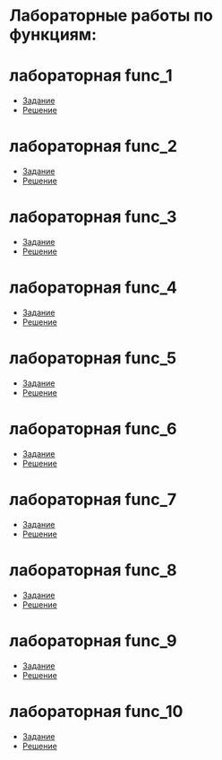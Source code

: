 # Лабораторные работы по функциям:
# лабораторная func_1
- [Задание](https://kodaktor.ru/func_001)
- [Решение](https://kodaktor.ru/task_func_fce09)
# лабораторная func_2
- [Задание](https://kodaktor.ru/func_002)
- [Решение](https://kodaktor.ru/func_6be74)
# лабораторная func_3
- [Задание](https://kodaktor.ru/func_003)
- [Решение](https://kodaktor.ru/func_a072d)
# лабораторная func_4
- [Задание](https://kodaktor.ru/func_004)
- [Решение]()
# лабораторная func_5
- [Задание](https://kodaktor.ru/func_005)
- [Решение]()
# лабораторная func_6
- [Задание](https://kodaktor.ru/func_006)
- [Решение]()
# лабораторная func_7
- [Задание](https://kodaktor.ru/func_007)
- [Решение]()
# лабораторная func_8
- [Задание](https://kodaktor.ru/func_008)
- [Решение]()
# лабораторная func_9
- [Задание](https://kodaktor.ru/func_009)
- [Решение]()
# лабораторная func_10
- [Задание](https://kodaktor.ru/func_010)
- [Решение]()
